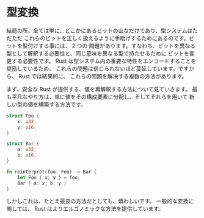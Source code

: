 <!--
# Type Conversions
-->

# 型変換

<!--
At the end of the day, everything is just a pile of bits somewhere, and type
systems are just there to help us use those bits right. There are two common
problems with typing bits: needing to reinterpret those exact bits as a
different type, and needing to change the bits to have equivalent meaning for
a different type. Because Rust encourages encoding important properties in the
type system, these problems are incredibly pervasive. As such, Rust
consequently gives you several ways to solve them.
-->

結局の所、全ては単に、どこかにあるビットの山なだけであり、型システムはただただ
これらのビットを正しく扱えるように手助けするためにあるのです。ビットを型付けする事には、 2 つの
問題があります。すなわち、ビットを異なる型として解釈する必要性と、同じ意味を異なる型で持たせるために
ビットを変更する必要性です。 Rust は型システム内の重要な特性をエンコードすることを奨励しているため、
これらの問題は信じられないほど蔓延しています。ですから、 Rust では結果的に、
これらの問題を解決する複数の方法があります。

<!--
First we'll look at the ways that Safe Rust gives you to reinterpret values.
The most trivial way to do this is to just destructure a value into its
constituent parts and then build a new type out of them. e.g.
-->

まず、安全な Rust が提供する、値を再解釈する方法について見ていきます。
最も平凡なやり方は、単に値をその構成要素に分配し、そしてそれらを用いて
新しい型の値を構築する方法です。

```rust
struct Foo {
    x: u32,
    y: u16,
}

struct Bar {
    a: u32,
    b: u16,
}

fn reinterpret(foo: Foo) -> Bar {
    let Foo { x, y } = foo;
    Bar { a: x, b: y }
}
```

<!--
But this is, at best, annoying. For common conversions, Rust provides
more ergonomic alternatives.
-->

しかしこれは、たとえ最良の方法だとしても、煩わしいです。
一般的な変換に関しては、 Rust はよりエルゴノミックな方法を提供しています。

